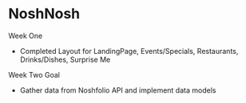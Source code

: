 # NoshNosh


Week One 

- Completed Layout for LandingPage, Events/Specials, Restaurants, Drinks/Dishes, Surprise Me


Week Two Goal

- Gather data from Noshfolio API and implement data models